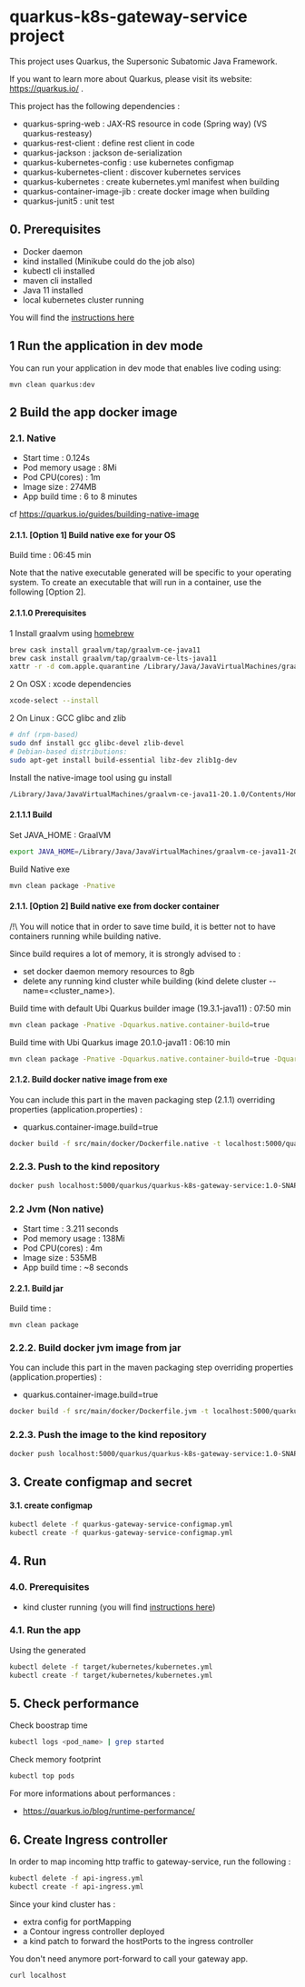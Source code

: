 # quarkus-k8s-gateway-service project

This project uses Quarkus, the Supersonic Subatomic Java Framework.

If you want to learn more about Quarkus, please visit its website: https://quarkus.io/ .

This project has the following dependencies :
* quarkus-spring-web : JAX-RS resource in code (Spring way) (VS quarkus-resteasy)
* quarkus-rest-client : define rest client in code
* quarkus-jackson : jackson de-serialization
* quarkus-kubernetes-config : use kubernetes configmap
* quarkus-kubernetes-client : discover kubernetes services
* quarkus-kubernetes : create kubernetes.yml manifest when building
* quarkus-container-image-jib : create docker image when building
* quarkus-junit5 : unit test

## 0. Prerequisites

* Docker daemon
* kind installed (Minikube could do the job also)
* kubectl cli installed
* maven cli installed
* Java 11 installed
* local kubernetes cluster running

You will find the [instructions here](../README.md)

## 1 Run the application in dev mode

You can run your application in dev mode that enables live coding using:
```
mvn clean quarkus:dev
```

## 2 Build the app docker image

### 2.1. Native

* Start time : 0.124s
* Pod memory usage : 8Mi
* Pod CPU(cores) : 1m
* Image size : 274MB
* App build time : 6 to 8 minutes

cf https://quarkus.io/guides/building-native-image

#### 2.1.1. [Option 1] Build native exe for your OS

Build time : 06:45 min

Note that the native executable generated will be specific to your operating system. To create an executable that will run in a container, use the following [Option 2].

#### 2.1.1.0 Prerequisites

1 Install graalvm using [homebrew](https://github.com/graalvm/homebrew-tap)
```bash
brew cask install graalvm/tap/graalvm-ce-java11
brew cask install graalvm/tap/graalvm-ce-lts-java11
xattr -r -d com.apple.quarantine /Library/Java/JavaVirtualMachines/graalvm-ce-*
``` 
2 On OSX : xcode dependencies 
```bash
xcode-select --install
```
2 On Linux : GCC glibc and zlib 
```bash
# dnf (rpm-based)
sudo dnf install gcc glibc-devel zlib-devel
# Debian-based distributions:
sudo apt-get install build-essential libz-dev zlib1g-dev
```

Install the native-image tool using gu install
```bash
/Library/Java/JavaVirtualMachines/graalvm-ce-java11-20.1.0/Contents/Home/bin/gu install native-image
```

#### 2.1.1.1 Build

Set JAVA_HOME : GraalVM 
```bash
export JAVA_HOME=/Library/Java/JavaVirtualMachines/graalvm-ce-java11-20.1.0/Contents/Home
```
Build Native exe
```bash
mvn clean package -Pnative
```

#### 2.1.1. [Option 2] Build native exe from docker container

/!\ You will notice that in order to save time build, it is better not to have containers running while building native.  

Since build requires a lot of memory, it is strongly advised to :
* set docker daemon memory resources to 8gb
* delete any running kind cluster while building (kind delete cluster --name=<cluster_name>).


Build time with default Ubi Quarkus builder image (19.3.1-java11) : 07:50 min
```bash
mvn clean package -Pnative -Dquarkus.native.container-build=true
```

Build time with Ubi Quarkus image 20.1.0-java11 : 06:10 min
```bash
mvn clean package -Pnative -Dquarkus.native.container-build=true -Dquarkus.native.builder-image=quay.io/quarkus/ubi-quarkus-native-image:20.1.0-java11
```

#### 2.1.2. Build docker native image from exe

You can include this part in the maven packaging step (2.1.1) overriding properties (application.properties) :
* quarkus.container-image.build=true

```bash
docker build -f src/main/docker/Dockerfile.native -t localhost:5000/quarkus/quarkus-k8s-gateway-service:1.0-SNAPSHOT .
```

### 2.2.3. Push to the kind repository

```bash
docker push localhost:5000/quarkus/quarkus-k8s-gateway-service:1.0-SNAPSHOT
```

### 2.2 Jvm (Non native)

* Start time : 3.211 seconds
* Pod memory usage : 138Mi
* Pod CPU(cores) : 4m
* Image size : 535MB
* App build time : ~8 seconds

#### 2.2.1. Build jar 

Build time : 
```
mvn clean package
```

### 2.2.2. Build docker jvm image from jar

You can include this part in the maven packaging step overriding properties (application.properties) :
* quarkus.container-image.build=true

```bash
docker build -f src/main/docker/Dockerfile.jvm -t localhost:5000/quarkus/quarkus-k8s-gateway-service:1.0-SNAPSHOT .
```

### 2.2.3. Push the image to the kind repository

```bash
docker push localhost:5000/quarkus/quarkus-k8s-gateway-service:1.0-SNAPSHOT
```

## 3. Create configmap and secret

#### 3.1. create configmap

```bash
kubectl delete -f quarkus-gateway-service-configmap.yml
kubectl create -f quarkus-gateway-service-configmap.yml
```

## 4. Run

### 4.0. Prerequisites

* kind cluster running (you will find [instructions here](../README.md#2.1.-create-kind-kubernetes-cluster))

### 4.1. Run the app

Using the generated
```bash
kubectl delete -f target/kubernetes/kubernetes.yml
kubectl create -f target/kubernetes/kubernetes.yml
```

## 5. Check performance

Check boostrap time
```bash
kubectl logs <pod_name> | grep started
```

Check memory footprint
```bash
kubectl top pods
```

For more informations about performances : 
* https://quarkus.io/blog/runtime-performance/


## 6. Create Ingress controller

In order to map incoming http traffic to gateway-service, run the following :
```bash
kubectl delete -f api-ingress.yml
kubectl create -f api-ingress.yml
```

Since your kind cluster has :
 * extra config for portMapping
 * a Contour ingress controller deployed
 * a kind patch to forward the hostPorts to the ingress controller

You don't need anymore port-forward to call your gateway app. 
```bash
curl localhost
```

